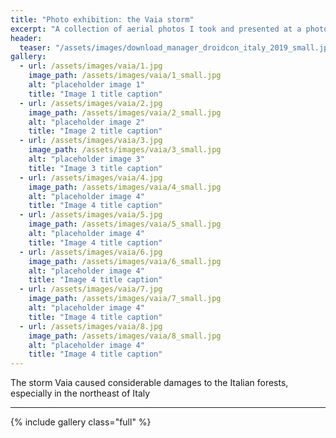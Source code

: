 ```yaml
---
title: "Photo exhibition: the Vaia storm"
excerpt: "A collection of aerial photos I took and presented at a photo exhibition in my hometown, Caltrano"
header:
  teaser: "/assets/images/download_manager_droidcon_italy_2019_small.jpg"
gallery:
  - url: /assets/images/vaia/1.jpg
    image_path: /assets/images/vaia/1_small.jpg
    alt: "placeholder image 1"
    title: "Image 1 title caption"
  - url: /assets/images/vaia/2.jpg
    image_path: /assets/images/vaia/2_small.jpg
    alt: "placeholder image 2"
    title: "Image 2 title caption"
  - url: /assets/images/vaia/3.jpg
    image_path: /assets/images/vaia/3_small.jpg
    alt: "placeholder image 3"
    title: "Image 3 title caption"
  - url: /assets/images/vaia/4.jpg
    image_path: /assets/images/vaia/4_small.jpg
    alt: "placeholder image 4"
    title: "Image 4 title caption"
  - url: /assets/images/vaia/5.jpg
    image_path: /assets/images/vaia/5_small.jpg
    alt: "placeholder image 4"
    title: "Image 4 title caption"
  - url: /assets/images/vaia/6.jpg
    image_path: /assets/images/vaia/6_small.jpg
    alt: "placeholder image 4"
    title: "Image 4 title caption"
  - url: /assets/images/vaia/7.jpg
    image_path: /assets/images/vaia/7_small.jpg
    alt: "placeholder image 4"
    title: "Image 4 title caption"
  - url: /assets/images/vaia/8.jpg
    image_path: /assets/images/vaia/8_small.jpg
    alt: "placeholder image 4"
    title: "Image 4 title caption"
---
```


The storm Vaia caused considerable damages to the Italian forests, especially in the northeast of Italy

---

{% include gallery class="full" %}
